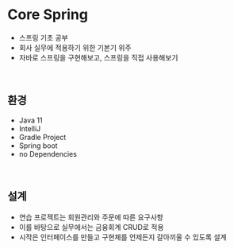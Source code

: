 # Core Spring
- 스프링 기초 공부
- 회사 실무에 적용하기 위한 기본기 위주
- 자바로 스프링을 구현해보고, 스프링을 직접 사용해보기

<br>

## 환경
- Java 11
- IntelliJ
- Gradle Project 
- Spring boot
- no Dependencies


<br>

## 설계
- 연습 프로젝트는 회원관리와 주문에 따른 요구사항 
- 이를 바탕으로 실무에서는 금융회계 CRUD로 적용
- 시작은 인터페이스를 만들고 구현체를 언제든지 갈아끼울 수 있도록 설계
